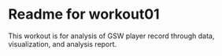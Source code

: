 # Readme for workout01

This workout is for analysis of GSW player record through data, visualization, and analysis report. 
